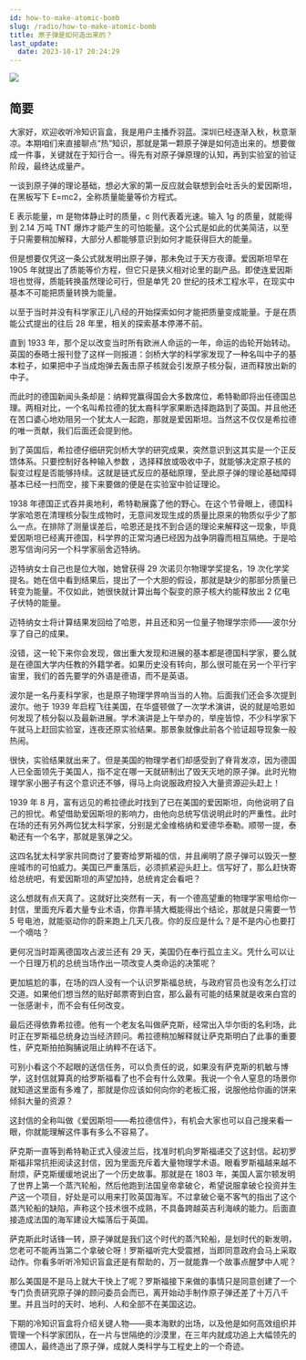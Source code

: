 ```yaml
---
id: how-to-make-atomic-bomb
slug: /radio/how-to-make-atomic-bomb
title: 原子弹是如何造出来的？
last_update:
  date: 2023-10-17 20:24:29
---
```


![](https://one-du.offshoreview.xyz/new-docu/e0bf274f2f20b542eb0a83b319b65c83.png)

## 简要

大家好，欢迎收听冷知识盲盒，我是用户主播乔羽蓝。深圳已经逐渐入秋，秋意渐凉。本期咱们来直接聊点“热”知识，那就是第一颗原子弹是如何造出来的。想要做成一件事，关键就在于知行合一。得先有对原子弹原理的认知，再到实验室的验证阶段，最终达成量产。

一谈到原子弹的理论基础，想必大家的第一反应就会联想到会吐舌头的爱因斯坦，在黑板写下 E=mc2，全称质量能量等价方程式。

E 表示能量，m 是物体静止时的质量，c 则代表着光速。输入 1g 的质量，就能得到 2.14 万吨 TNT 爆炸才能产生的可怕能量。这个公式是如此的优美简洁，以至于只需要稍加解释，大部分人都能够意识到如何才能获得巨大的能量。

但是想要仅凭这一条公式就发明出原子弹，那未免过于天方夜谭。爱因斯坦早在 1905 年就提出了质能等价方程，但它只是狭义相对论里的副产品。即使连爱因斯坦也觉得，质能转换虽然理论可行，但是单凭 20 世纪的技术工程水平，在现实中基本不可能把质量转换为能量。

以至于当时并没有科学家正儿八经的开始探索如何才能把质量变成能量。于是在质能公式提出的往后 28 年里，相关的探索基本停滞不前。

直到 1933 年，那个足以改变当时所有欧洲人命运的一年，命运的齿轮开始转动。英国的泰晤士报刊登了这样一则报道：剑桥大学的科学家发现了一种名叫中子的基本粒子，如果把中子当成炮弹去轰击原子核就会引发原子核分裂，进而释放出新的中子。

而此时的德国新闻头条却是：纳粹党赢得国会大多数席位，希特勒即将出任德国总理。两相对比，一个名叫希拉德的犹太裔科学家果断选择跑路到了英国。并且他还在苦口婆心地劝阻另一个犹太人一起跑，那就是爱因斯坦。当然这不仅仅是希拉德的唯一贡献，我们后面还会提到他。

到了英国后，希拉德仔细研究剑桥大学的研究成果，突然意识到这其实是一个正反馈体系。只要控制好各种输入参数 ，选择释放或吸收中子，就能够决定原子核的裂变过程是否能够持续。这就是链式反应的基础原理，至此原子弹的理论基础障碍基本已经一扫而空，接下来要做的便是在实验室中验证理论。

1938 年德国正式吞并奥地利，希特勒展露了他的野心。在这个节骨眼上，德国科学家哈恩在清理核分裂生成物时，无意间发现生成的质量比原来的物质似乎少了那么一点。在排除了测量误差后，哈恩还是找不到合适的理论来解释这一现象，毕竟爱因斯坦已经离开德国，科学界的正常沟通已经因为战争阴霾而相互隔绝。于是哈恩写信询问另一个科学家丽舍迈特纳。

迈特纳女士自己也是位大咖，她曾获得 29 次诺贝尔物理学奖提名，19 次化学奖提名。她在信中看到结果后，提出了一个大胆的假设，那就是缺少的那部分质量已转变为能量。不仅如此，她很快就计算出每个裂变的原子核大约能释放出 2 亿电子伏特的能量。

迈特纳女士将计算结果发回给了哈恩，并且还和另一位量子物理学宗师——波尔分享了自己的成果。

没错，这一轮下来你会发现，做出重大发现和进展的基本都是德国科学家，要么就是在德国大学内任教的外籍学者。如果历史没有转向，那么很可能在另一个平行宇宙里，我们的首先要学的外语是德语，而不是英语。

波尔是一名丹麦科学家，也是原子物理学界响当当的人物。后面我们还会多次提到波尔。他于 1939 年启程飞往美国，在华盛顿做了一次学术演讲，说的就是哈恩如何发现了核分裂以及最新进展。学术演讲是上午举办的，举座皆惊，不少科学家下午就马上赶回实验室，连夜还原实验结果。那景象就像此前各个验证超导现象一般热闹。

很快，实验结果就出来了。但是美国的物理学者们却感受到了脊背发凉，因为德国人已全面领先于美国人，指不定在哪一天就研制出了毁天灭地的原子弹。此时光物理学家小圈子有这个意识还不够，得马上向说服政府投入大量资源迎头赶上！

1939 年 8 月，富有远见的希拉德此时找到了已在美国的爱因斯坦，向他说明了自己的担忧。希望借助爱因斯坦的影响力，由他向总统写信说明此时的严重性。此时在场的还有另外两位犹太科学家，分别是尤金维格纳和爱德华泰勒。顺带一提，泰勒还有一个名字，那就是氢弹之父。

这四名犹太科学家共同商讨了要寄给罗斯福的信，并且阐明了原子弹可以毁灭一整座城市的可怕威力。美国已严重落后，必须抓紧迎头赶上。信写好了，那么赶快寄给总统吧，有爱因斯坦的声望加持，总统肯定会看吧？

这么想就有点天真了。这就好比突然有一天，有一个德高望重的物理学家甩给你一封信，里面充斥着大量专业术语，你靠半猜大概能得出个结论，那就是只需要一节 5 号电池，就能驱动你的蔚来跑上几天几夜。你的反应是什么？是不是内心也要打一个嘀咕？

更何况当时距离德国攻占波兰还有 29 天，美国仍在奉行孤立主义。凭什么可以让一个日理万机的总统当场作出一项改变人类命运的决策呢？

更加尴尬的事，在场的四人没有一个认识罗斯福总统，与政府官员也没有怎么打过交道。如果他们想当然的贴好邮票寄到白宫，那么最有可能的结果就是收来白宫的一张感谢卡，而不会有任何改变。

最后还得依靠希拉德。他有一个老友名叫做萨克斯，经常出入华尔街的名利场，此时正在罗斯福总统身边当经济顾问。希拉德稍加解释就让萨克斯明白了此事的重要性，萨克斯拍拍胸脯说阻止纳粹不在话下。

可别小看这个不起眼的送信任务，可以负责任的说，如果没有萨克斯的机敏与博学，这封信就算真的给罗斯福看了也不会有什么效果。我说一个令人窒息的场景你就知道这里面有多难了，那就是你应该如何向你的老板汇报，说服他给你画的饼来倾斜大量的资源？

这封信的全称叫做《爱因斯坦——希拉德信件》，有机会大家也可以自己搜来看一眼，你就能理解这件事有多么不容易了。

萨克斯一直等到希特勒正式入侵波兰后，找准时机向罗斯福递交了这封信。起初罗斯福非常抗拒阅读这封信，因为里面充斥着大量物理学术语。眼看罗斯福越来越不耐烦，萨克斯缓缓地说出了一个历史故事。那就是在 1803 年，美国人富尔顿发明了世界上第一个蒸汽轮船，然后他跑到法国皇帝拿破仑，希望说服拿破仑投资并生产这一个项目，好处是可以用来打败英国海军。不过拿破仑毫不客气的指出了这个蒸汽轮船的缺陷，声称这个技术很不成熟，不具备跨越英吉利海峡的能力。后面直接造成法国的海军建设大幅落后于英国。

萨克斯此时话锋一转，原子弹就是我们这个时代的蒸汽轮船，是划时代的新发明，您老可不能再当第二个拿破仑呀！罗斯福听完大受震撼，当即同意政府会马上采取动作。你看多听听冷知识盲盒还是有帮助的，万一就能靠一个故事点醒梦中人呢？

那么美国是不是马上就大干快上了呢？罗斯福接下来做的事情只是同意创建了一个专门负责研究原子弹的顾问委员会而已，离开始动手制作原子弹还差了十万八千里。并且当时的天时、地利、人和全部不在美国这边。

下期的冷知识盲盒将介绍关键人物——奥本海默的出场，以及他是如何高效组织并管理一个科学家团队，在一片与世隔绝的沙漠里，在三年内就成功追上大幅领先的德国人，最终造出了原子弹，成就人类科学与工程史上的一个奇迹。
